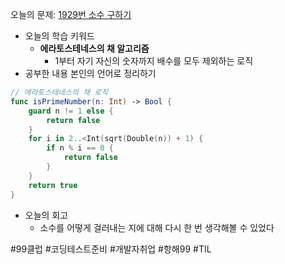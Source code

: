 오늘의 문제: [1929번 소수 구하기](https://www.acmicpc.net/problem/1929)
- 오늘의 학습 키워드
  - **에라토스테네스의 채 알고리즘**
    - 1부터 자기 자신의 숫자까지 배수를 모두 제외하는 로직
- 공부한 내용 본인의 언어로 정리하기
```swift
// 에라토스테네스의 채 로직
func isPrimeNumber(n: Int) -> Bool {
    guard n != 1 else {
        return false
    }
    for i in 2..<Int(sqrt(Double(n)) + 1) {
        if n % i == 0 {
            return false
        }
    }
    return true
}
```
- 오늘의 회고
  - 소수를 어떻게 걸러내는 지에 대해 다시 한 번 생각해볼 수 있었다

#99클럽 #코딩테스트준비 #개발자취업 #항해99 #TIL